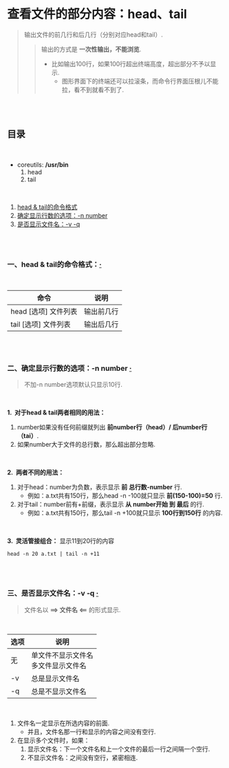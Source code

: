 # 查看文件的部分内容：head、tail
> 输出文件的前几行和后几行（分别对应head和tail）.
>
>> 输出的方式是 **一次性输出，不能浏览**.
>> - 比如输出100行，如果100行超出终端高度，超出部分不予以显示.
>>    - 图形界面下的终端还可以拉滚条，而命令行界面压根儿不能拉，看不到就看不到了.

<br><br>

## 目录

<br>

- coreutils: **/usr/bin**
   1. head
   2. tail

<br>

1. [head & tail的命令格式](#一head--tail的命令格式)
2. [确定显示行数的选项：-n number](#二确定显示行数的选项-n-number--)
3. [是否显示文件名：-v -q](#三是否显示文件名-v--q--)

<br><br>

### 一、head & tail的命令格式：[·](#目录)

<br>

| 命令 | 说明 |
| --- | --- |
| head [选项] 文件列表 | 输出前几行 |
| tail [选项] 文件列表 | 输出后几行 |

<br><br>

### 二、确定显示行数的选项：-n number  [·](#目录)
> 不加-n number选项默认只显示10行.

<br>

**1.&nbsp; 对于head & tail两者相同的用法：**

1. number如果没有任何前缀就列出 **前number行（head）/ 后number行（tai）**.
2. 如果number大于文件的总行数，那么超出部分忽略.

<br>

**2.&nbsp; 两者不同的用法：**

1. 对于head：number为负数，表示显示 **前 总行数-number** 行.
   - 例如：a.txt共有150行，那么head -n -100就只显示 **前(150-100)=50** 行.
2. 对于tail：number前有+前缀，表示显示 **从 number开始 到 最后** 的行.
   - 例如：a.txt共有150行，那么tail -n +100就只显示 **100行到150行** 的内容.

<br>

**3.&nbsp; 灵活管接组合：** 显示11到20行的内容

```Shell
head -n 20 a.txt | tail -n +11
```

<br><br>

### 三、是否显示文件名：-v -q  [·](#目录)
> 文件名以 **==> 文件名 <==** 的形式显示.

<br>

| 选项 | 说明 |
| --- | --- |
| 无 | 单文件不显示文件名<br>多文件显示文件名 |
| -v | 总是显示文件名 |
| -q | 总是不显示文件名 |

<br>

1. 文件名一定显示在所选内容的前面.
   - 并且，文件名那一行和显示的内容之间没有空行.
2. 在显示多个文件时，如果：
   1. 显示文件名：下一个文件名和上一个文件的最后一行之间隔一个空行.
   2. 不显示文件名：之间没有空行，紧密相连.
